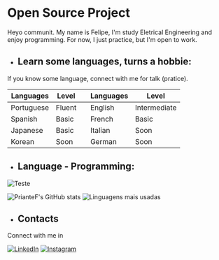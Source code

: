 # Open Source Project

Heyo communit. My name is Felipe, I'm study Eletrical Engineering and enjoy programming. For now, I just practice, but I'm open to work.


* ## Learn some languages, turns a hobbie:
If you know some language, connect with me for talk (pratice). 

| Languages | Level |  | Languages | Level |
| --- | --- | --- | --- | --- |
|Portuguese|Fluent| | English | Intermediate|
|Spanish|Basic| | French|Basic|
|Japanese|Basic| |Italian|Soon|
|Korean|Soon| |German|Soon|

* ## Language - Programming:
![Teste](https://skillicons.dev/icons?i=java)

![PrianteF's GitHub stats](https://github-readme-stats.vercel.app/api?username=PrianteF&show_icons=true&theme=withe) 
![Linguagens mais usadas](https://github-readme-stats.vercel.app/api/top-langs/?username=PrianteF&layout=compact&size_weight=0.4&count_weight=0.4&theme=white)


* ## Contacts
Connect with me in 

[![LinkedIn](https://img.shields.io/badge/-felipe_priante-000?style=for-the-badge&logo=linkedin&logoColor=ffcc00&color:FFF)](https://www.linkedin.com/in/felipe-costa-priante-5a8528189/)
[![Instagram](https://img.shields.io/badge/-felipe_priante-000?style=for-the-badge&logo=instagram&logoColor=ffcc00&color:FFF)](https://www.instagram.com/felipe_priante/)
